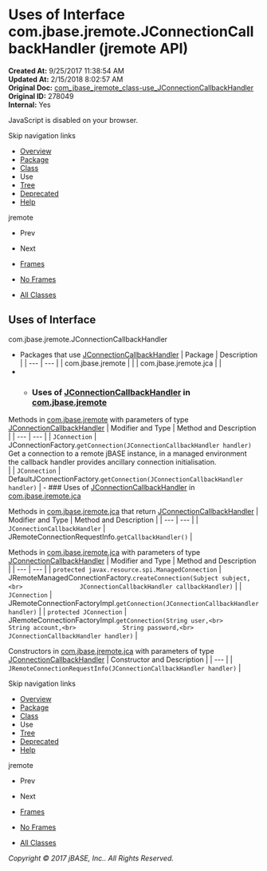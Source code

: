 # Uses of Interface com.jbase.jremote.JConnectionCallbackHandler (jremote   API)

**Created At:** 9/25/2017 11:38:54 AM  
**Updated At:** 2/15/2018 8:02:57 AM  
**Original Doc:** [com_jbase_jremote_class-use_JConnectionCallbackHandler](https://docs.jbase.com/39249-class-use/com_jbase_jremote_class-use_JConnectionCallbackHandler)  
**Original ID:** 278049  
**Internal:** Yes  

<!--<br>    try {<br>        if (location.href.indexOf('is-external=true') == -1) {<br>            parent.document.title="Uses of Interface com.jbase.jremote.JConnectionCallbackHandler (jremote   API)";<br>        }<br>    }<br>    catch(err) {<br>    }<br>//-->
JavaScript is disabled on your browser.

Skip navigation links

- [Overview](../../../../overview-summary.html)
- [Package](./../../../../jremote-api)
- [Class](./../../jconnectioncallbackhandler-%28jremote-api%29 "interface in com.jbase.jremote")
- Use
- [Tree](./../../com.jbase.jremote-class-hierarchy)
- [Deprecated](../../../../deprecated-list.html)
- [Help](../../../../help-doc.html)


jremote <br>

- Prev
- Next


- [Frames](./.)
- [No Frames](./.)


- [All Classes](../../../../allclasses-noframe.html)


<!--<br>  allClassesLink = document.getElementById("allclasses\_navbar\_top");<br>  if(window==top) {<br>    allClassesLink.style.display = "block";<br>  }<br>  else {<br>    allClassesLink.style.display = "none";<br>  }<br>  //-->

## Uses of Interface
com.jbase.jremote.JConnectionCallbackHandler

- Packages that use [JConnectionCallbackHandler](./../../jconnectioncallbackhandler-%28jremote-api%29 "interface in com.jbase.jremote") | Package | Description |
| --- | --- |
| com.jbase.jremote |   |
| com.jbase.jremote.jca |   |
- - ### Uses of [JConnectionCallbackHandler](./../../jconnectioncallbackhandler-%28jremote-api%29 "interface in com.jbase.jremote") in [com.jbase.jremote](./../../../../jremote-api)


Methods in [com.jbase.jremote](./../../../../jremote-api) with parameters of type [JConnectionCallbackHandler](./../../jconnectioncallbackhandler-%28jremote-api%29 "interface in com.jbase.jremote") | Modifier and Type | Method and Description |
| --- | --- |
| `JConnection` | JConnectionFactory.`getConnection(JConnectionCallbackHandler handler)`<br>Get a connection to a remote jBASE instance, in a managed environment<br> the callback handler provides ancillary connection initialisation.<br> |
| `JConnection` | DefaultJConnectionFactory.`getConnection(JConnectionCallbackHandler handler)`  |
    - ### Uses of [JConnectionCallbackHandler](./../../jconnectioncallbackhandler-%28jremote-api%29 "interface in com.jbase.jremote") in [com.jbase.jremote.jca](./../../jca/com.jbase.jremote.jca-%28jremote---api%29)


Methods in [com.jbase.jremote.jca](./../../jca/com.jbase.jremote.jca-%28jremote---api%29) that return [JConnectionCallbackHandler](./../../jconnectioncallbackhandler-%28jremote-api%29 "interface in com.jbase.jremote") | Modifier and Type | Method and Description |
| --- | --- |
| `JConnectionCallbackHandler` | JRemoteConnectionRequestInfo.`getCallbackHandler()`  |



Methods in [com.jbase.jremote.jca](./../../jca/com.jbase.jremote.jca-%28jremote---api%29) with parameters of type [JConnectionCallbackHandler](./../../jconnectioncallbackhandler-%28jremote-api%29 "interface in com.jbase.jremote") | Modifier and Type | Method and Description |
| --- | --- |
| `protected javax.resource.spi.ManagedConnection` | JRemoteManagedConnectionFactory.`createConnection(Subject subject,<br>                JConnectionCallbackHandler callbackHandler)`  |
| `JConnection` | JRemoteConnectionFactoryImpl.`getConnection(JConnectionCallbackHandler handler)`  |
| `protected JConnection` | JRemoteConnectionFactoryImpl.`getConnection(String user,<br>             String account,<br>             String password,<br>             JConnectionCallbackHandler handler)`  |



Constructors in [com.jbase.jremote.jca](./../../jca/com.jbase.jremote.jca-%28jremote---api%29) with parameters of type [JConnectionCallbackHandler](./../../jconnectioncallbackhandler-%28jremote-api%29 "interface in com.jbase.jremote") | Constructor and Description |
| --- |
| `JRemoteConnectionRequestInfo(JConnectionCallbackHandler handler)`  |

Skip navigation links

- [Overview](../../../../overview-summary.html)
- [Package](./../../../../jremote-api)
- [Class](./../../jconnectioncallbackhandler-%28jremote-api%29 "interface in com.jbase.jremote")
- Use
- [Tree](./../../com.jbase.jremote-class-hierarchy)
- [Deprecated](../../../../deprecated-list.html)
- [Help](../../../../help-doc.html)


jremote <br>

- Prev
- Next


- [Frames](./.)
- [No Frames](./.)


- [All Classes](../../../../allclasses-noframe.html)


<!--<br>  allClassesLink = document.getElementById("allclasses\_navbar\_bottom");<br>  if(window==top) {<br>    allClassesLink.style.display = "block";<br>  }<br>  else {<br>    allClassesLink.style.display = "none";<br>  }<br>  //-->

*Copyright © 2017 jBASE, Inc.. All Rights Reserved.*
